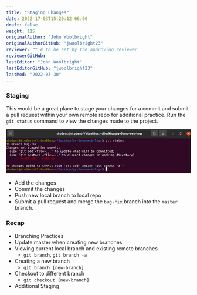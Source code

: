 ```yaml
---
title: "Staging Changes"
date: 2022-17-03T15:20:12-06:00
draft: false
weight: 115
originalAuthor: "John Woolbright"
originalAuthorGitHub: "jwoolbright23"
reviewer: "" # to be set by the approving reviewer
reviewerGitHub:
lastEditor: "John Woolbright"
lastEditorGitHub: "jwoolbright23"
lastMod: "2022-03-30"
---
```


### Staging

This would be a great place to stage your changes for a commit and submit a pull request within your own remote repo for additional practice. Run the `git status` command to view the changes made to the project.

![git-status](pictures/git-status.png?classes=border)

- Add the changes
- Commit the changes
- Push new local branch to local repo
- Submit a pull request and merge the `bug-fix` branch into the `master` branch.


### Recap

- Branching Practices
 - Update master when creating new branches
- Viewing current local branch and existing remote branches
  - `git branch`, `git branch -a`
- Creating a new branch
  - `git branch [new-branch]`
- Checkout to different branch
  - `git checkout [new-branch]`
- Additional Staging